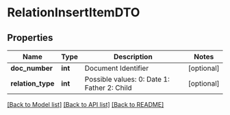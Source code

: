 # RelationInsertItemDTO

## Properties
Name | Type | Description | Notes
------------ | ------------- | ------------- | -------------
**doc_number** | **int** | Document Identifier | [optional] 
**relation_type** | **int** | Possible values:  0: Date  1: Father  2: Child | [optional] 

[[Back to Model list]](../README.md#documentation-for-models) [[Back to API list]](../README.md#documentation-for-api-endpoints) [[Back to README]](../README.md)


